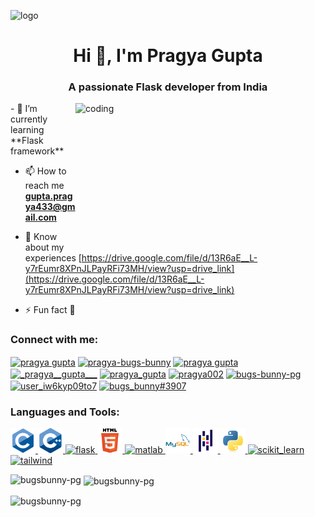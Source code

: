![logo](https://user-images.githubusercontent.com/65373279/148280039-301b677b-74e7-49f8-af75-15e7c9253d74.png)
<h1 align="center">Hi 👋, I'm Pragya Gupta</h1>
<h3 align="center">A passionate Flask developer from India</h3>

<img align="right" src="https://hub.alfresco.com/t5/image/serverpage/image-id/2769iF64AA5FB5767DF53/image-size/large/is-moderation-mode/true?v=v2&px=999" alt="coding" width="400" height="230">
- 🌱 I’m currently learning **Flask framework**

- 📫 How to reach me **gupta.pragya433@gmail.com**

- 📄 Know about my experiences [https://drive.google.com/file/d/13R6aE__L-y7rEumr8XPnJLPayRFi73MH/view?usp=drive_link](https://drive.google.com/file/d/13R6aE__L-y7rEumr8XPnJLPayRFi73MH/view?usp=drive_link)

- ⚡ Fun fact **🌚**

<h3 align="left">Connect with me:</h3>
<p align="left">
<a href="https://linkedin.com/in/pragya gupta" target="blank"><img align="center" src="https://raw.githubusercontent.com/rahuldkjain/github-profile-readme-generator/master/src/images/icons/Social/linked-in-alt.svg" alt="pragya gupta" height="30" width="40" /></a>
<a href="https://kaggle.com/pragya-bugs-bunny" target="blank"><img align="center" src="https://raw.githubusercontent.com/rahuldkjain/github-profile-readme-generator/master/src/images/icons/Social/kaggle.svg" alt="pragya-bugs-bunny" height="30" width="40" /></a>
<a href="https://fb.com/pragya gupta" target="blank"><img align="center" src="https://raw.githubusercontent.com/rahuldkjain/github-profile-readme-generator/master/src/images/icons/Social/facebook.svg" alt="pragya gupta" height="30" width="40" /></a>
<a href="https://instagram.com/_pragya__gupta___" target="blank"><img align="center" src="https://raw.githubusercontent.com/rahuldkjain/github-profile-readme-generator/master/src/images/icons/Social/instagram.svg" alt="_pragya__gupta___" height="30" width="40" /></a>
<a href="https://www.codechef.com/users/pragya_gupta" target="blank"><img align="center" src="https://cdn.jsdelivr.net/npm/simple-icons@3.1.0/icons/codechef.svg" alt="pragya_gupta" height="30" width="40" /></a>
<a href="https://codeforces.com/profile/pragya002" target="blank"><img align="center" src="https://raw.githubusercontent.com/rahuldkjain/github-profile-readme-generator/master/src/images/icons/Social/codeforces.svg" alt="pragya002" height="30" width="40" /></a>
<a href="https://www.leetcode.com/bugs-bunny-pg" target="blank"><img align="center" src="https://raw.githubusercontent.com/rahuldkjain/github-profile-readme-generator/master/src/images/icons/Social/leet-code.svg" alt="bugs-bunny-pg" height="30" width="40" /></a>
<a href="https://auth.geeksforgeeks.org/user/user_iw6kyp09to7" target="blank"><img align="center" src="https://raw.githubusercontent.com/rahuldkjain/github-profile-readme-generator/master/src/images/icons/Social/geeks-for-geeks.svg" alt="user_iw6kyp09to7" height="30" width="40" /></a>
<a href="https://discord.gg/bugs_bunny#3907" target="blank"><img align="center" src="https://raw.githubusercontent.com/rahuldkjain/github-profile-readme-generator/master/src/images/icons/Social/discord.svg" alt="bugs_bunny#3907" height="30" width="40" /></a>
</p>

<h3 align="left">Languages and Tools:</h3>
<p align="left"> <a href="https://www.cprogramming.com/" target="_blank" rel="noreferrer"> <img src="https://raw.githubusercontent.com/devicons/devicon/master/icons/c/c-original.svg" alt="c" width="40" height="40"/> </a> <a href="https://www.w3schools.com/cpp/" target="_blank" rel="noreferrer"> <img src="https://raw.githubusercontent.com/devicons/devicon/master/icons/cplusplus/cplusplus-original.svg" alt="cplusplus" width="40" height="40"/> </a> <a href="https://flask.palletsprojects.com/" target="_blank" rel="noreferrer"> <img src="https://www.vectorlogo.zone/logos/pocoo_flask/pocoo_flask-icon.svg" alt="flask" width="40" height="40"/> </a> <a href="https://www.w3.org/html/" target="_blank" rel="noreferrer"> <img src="https://raw.githubusercontent.com/devicons/devicon/master/icons/html5/html5-original-wordmark.svg" alt="html5" width="40" height="40"/> </a> <a href="https://www.mathworks.com/" target="_blank" rel="noreferrer"> <img src="https://upload.wikimedia.org/wikipedia/commons/2/21/Matlab_Logo.png" alt="matlab" width="40" height="40"/> </a> <a href="https://www.mysql.com/" target="_blank" rel="noreferrer"> <img src="https://raw.githubusercontent.com/devicons/devicon/master/icons/mysql/mysql-original-wordmark.svg" alt="mysql" width="40" height="40"/> </a> <a href="https://pandas.pydata.org/" target="_blank" rel="noreferrer"> <img src="https://raw.githubusercontent.com/devicons/devicon/2ae2a900d2f041da66e950e4d48052658d850630/icons/pandas/pandas-original.svg" alt="pandas" width="40" height="40"/> </a> <a href="https://www.python.org" target="_blank" rel="noreferrer"> <img src="https://raw.githubusercontent.com/devicons/devicon/master/icons/python/python-original.svg" alt="python" width="40" height="40"/> </a> <a href="https://scikit-learn.org/" target="_blank" rel="noreferrer"> <img src="https://upload.wikimedia.org/wikipedia/commons/0/05/Scikit_learn_logo_small.svg" alt="scikit_learn" width="40" height="40"/> </a> <a href="https://tailwindcss.com/" target="_blank" rel="noreferrer"> <img src="https://www.vectorlogo.zone/logos/tailwindcss/tailwindcss-icon.svg" alt="tailwind" width="40" height="40"/> </a> </p>

<p><img align="left" src="https://github-readme-stats.vercel.app/api/top-langs?username=bugsbunny-pg&show_icons=true&locale=en&layout=compact" alt="bugsbunny-pg" /></p>

<p>&nbsp;<img align="center" src="https://github-readme-stats.vercel.app/api?username=bugsbunny-pg&show_icons=true&locale=en" alt="bugsbunny-pg" /></p>

<p><img align="center" src="https://github-readme-streak-stats.herokuapp.com/?user=bugsbunny-pg&" alt="bugsbunny-pg" /></p>

